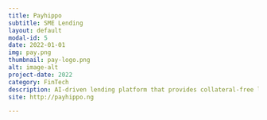 ```yaml
---
title: Payhippo
subtitle: SME Lending
layout: default
modal-id: 5
date: 2022-01-01
img: pay.png
thumbnail: pay-logo.png
alt: image-alt
project-date: 2022
category: FinTech
description: AI-driven lending platform that provides collateral-free loans to small and medium-sized businesses
site: http://payhippo.ng

---
```

